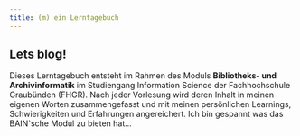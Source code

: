 ```yaml
---
title: (m) ein Lerntagebuch 
---
```


## Lets blog!

Dieses Lerntagebuch entsteht im Rahmen des Moduls **Bibliotheks- und Archivinformatik** im Studiengang Information Science der Fachhochschule Graubünden (FHGR). 
Nach jeder Vorlesung wird deren Inhalt in meinen eigenen Worten zusammengefasst und mit meinen persönlichen Learnings, Schwierigkeiten und Erfahrungen angereichert. 
Ich bin gespannt was das BAIN`sche Modul zu bieten hat...
